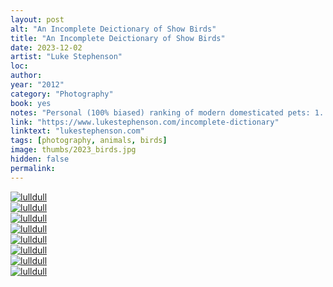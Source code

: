```yaml
---
layout: post
alt: "An Incomplete Deictionary of Show Birds"
title: "An Incomplete Deictionary of Show Birds"
date: 2023-12-02
artist: "Luke Stephenson"
loc: 
author: 
year: "2012"
category: "Photography"
book: yes
notes: "Personal (100% biased) ranking of modern domesticated pets: 1. Birds, 2. Cats, 3. Birds, 4. Dogs."
link: "https://www.lukestephenson.com/incomplete-dictionary" 
linktext: "lukestephenson.com"
tags: [photography, animals, birds]
image: thumbs/2023_birds.jpg
hidden: false
permalink:
---
```





<div class="post_image">
	<a href="{{ site.baseurl }}/images/posts/2023_birds/001.jpg" target="_blank">
	<img src="{{ site.baseurl }}/images/posts/2023_birds/001.jpg" alt="lulldull"></a>
</div>

<div class="post_image">
	<a href="{{ site.baseurl }}/images/posts/2023_birds/002.jpg" target="_blank">
	<img src="{{ site.baseurl }}/images/posts/2023_birds/002.jpg" alt="lulldull"></a>
</div>

<div class="post_image">
	<a href="{{ site.baseurl }}/images/posts/2023_birds/003.jpg" target="_blank">
	<img src="{{ site.baseurl }}/images/posts/2023_birds/003.jpg" alt="lulldull"></a>
</div>

<div class="post_image">
	<a href="{{ site.baseurl }}/images/posts/2023_birds/004.jpg" target="_blank">
	<img src="{{ site.baseurl }}/images/posts/2023_birds/004.jpg" alt="lulldull"></a>
</div>


<div class="post_image">
	<a href="{{ site.baseurl }}/images/posts/2023_birds/005.jpg" target="_blank">
	<img src="{{ site.baseurl }}/images/posts/2023_birds/005.jpg" alt="lulldull"></a>
</div>

<div class="post_image">
	<a href="{{ site.baseurl }}/images/posts/2023_birds/006.jpg" target="_blank">
	<img src="{{ site.baseurl }}/images/posts/2023_birds/006.jpg" alt="lulldull"></a>
</div>

<div class="post_image">
	<a href="{{ site.baseurl }}/images/posts/2023_birds/007.jpg" target="_blank">
	<img src="{{ site.baseurl }}/images/posts/2023_birds/007.jpg" alt="lulldull"></a>
</div>

<div class="post_image">
	<a href="{{ site.baseurl }}/images/posts/2023_birds/008.jpg" target="_blank">
	<img src="{{ site.baseurl }}/images/posts/2023_birds/008.jpg" alt="lulldull"></a>
</div>